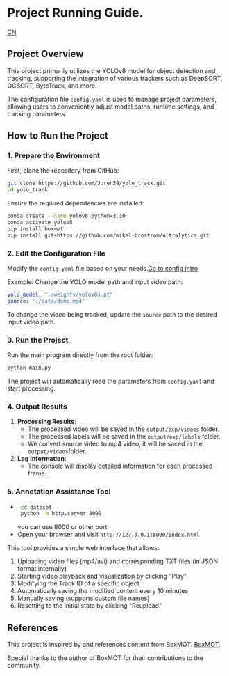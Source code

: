 # Project Running Guide.  
[CN](./README_CN.md)

## Project Overview
This project primarily utilizes the YOLOv8 model for object detection and tracking, supporting the integration of various trackers such as DeepSORT, OCSORT, ByteTrack, and more.

The configuration file `config.yaml` is used to manage project parameters, allowing users to conveniently adjust model paths, runtime settings, and tracking parameters.

## How to Run the Project

### 1. Prepare the Environment
First, clone the repository from GitHub:
```bash
git clone https://github.com/Juren39/yolo_track.git
cd yolo_track
```
Ensure the required dependencies are installed:
```bash
conda create --name yolov8 python=3.10
conda activate yolov8
pip install boxmot
pip install git+https://github.com/mikel-brostrom/ultralytics.git
```

### 2. Edit the Configuration File
Modify the `config.yaml` file based on your needs.[Go to config intro](./configs/configs_intro.md)

Example: Change the YOLO model path and input video path:
```yaml
yolo_model: "./weights/yolov8s.pt"
source: "./data/demo.mp4"
```
To change the video being tracked, update the `source` path to the desired input video path.

### 3. Run the Project
Run the main program directly from the root folder:
```bash
python main.py
```
The project will automatically read the parameters from `config.yaml` and start processing.

### 4. Output Results
1. **Processing Results**:
   - The processed video will be saved in the `output/exp/videos` folder.
   - The processed labels will be saved in the `output/exp/labels` folder.
   - We convert source video to mp4 video, it will be saced in the `output/videos`folder.
2. **Log Information**:
   - The console will display detailed information for each processed frame.

### 5. Annotation Assistance Tool
   - ```bash
      cd dataset
      python -m http.server 8000
      ```
      you can use 8000 or other port
   - Open your browser and visit `http://127.0.0.1:8000/index.html`

This tool provides a simple web interface that allows:
1. Uploading video files (mp4/avi) and corresponding TXT files (in JSON format internally)
2. Starting video playback and visualization by clicking "Play"
3. Modifying the Track ID of a specific object
4. Automatically saving the modified content every 10 minutes
5. Manually saving (supports custom file names)
6. Resetting to the initial state by clicking "Reupload"

## References
This project is inspired by and references content from BoxMOT. [BoxMOT](https://github.com/username/boxmot).

Special thanks to the author of BoxMOT for their contributions to the community.
